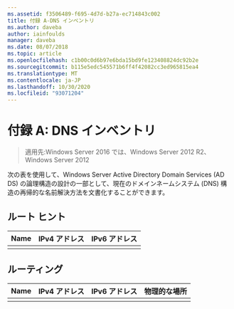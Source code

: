 ```yaml
---
ms.assetid: f3506489-f695-4d7d-b27a-ec714843c002
title: 付録 A-DNS インベントリ
ms.author: daveba
author: iainfoulds
manager: daveba
ms.date: 08/07/2018
ms.topic: article
ms.openlocfilehash: c1b00c0d6b97e6bda15bd9fe123408824dc92b2e
ms.sourcegitcommit: b115e5edc545571b6ff4f42082cc3ed965815ea4
ms.translationtype: MT
ms.contentlocale: ja-JP
ms.lasthandoff: 10/30/2020
ms.locfileid: "93071204"
---
```

# <a name="appendix-a-dns-inventory"></a>付録 A: DNS インベントリ

>適用先:Windows Server 2016 では、Windows Server 2012 R2、Windows Server 2012

次の表を使用して、Windows Server Active Directory Domain Services (AD DS) の論理構造の設計の一部として、現在のドメインネームシステム (DNS) 構造の再帰的な名前解決方法を文書化することができます。

## <a name="root-hints"></a>ルート ヒント

|Name|IPv4 アドレス|IPv6 アドレス|
|--------|----------------|----------------|
||||

## <a name="forwarding"></a>ルーティング

|Name|IPv4 アドレス|IPv6 アドレス|物理的な場所|
|--------|----------------|----------------|---------------------|
|||||
